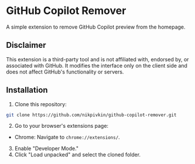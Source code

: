 # GitHub Copilot Remover

A simple extension to remove GitHub Copilot preview from the homepage.

## Disclaimer

This extension is a third-party tool and is not affiliated with, endorsed by, or associated with GitHub. It modifies the interface only on the client side and does not affect GitHub's functionality or servers.

## Installation

1. Clone this repository:
```bash
git clone https://github.com/nikpivkin/github-copilot-remover.git
```
2. Go to your browser's extensions page:
- Chrome: Navigate to `chrome://extensions/`.
3. Enable "Developer Mode."
4. Click "Load unpacked" and select the cloned folder.